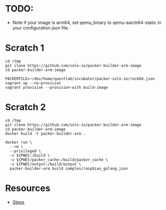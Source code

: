 # TODO:
- Note if your image is arm64, set qemu_binary to qemu-aarch64-static in your configuration json file.

# Scratch 1  
```shell script
cd /tmp
git clone https://github.com/solo-io/packer-builder-arm-image
cd packer-builder-arm-image

PACKERFILE=~/dev/home/questlab/incubator/packer-solo-io/rock64.json
vagrant up --no-provision
vagrant provision --provision-with build-image

```

# Scratch 2
```shell script
cd /tmp
git clone https://github.com/solo-io/packer-builder-arm-image
cd packer-builder-arm-image
docker build -t packer-builder-arm .

docker run \
  --rm \
  --privileged \
  -v ${PWD}:/build \
  -v ${PWD}/packer_cache:/build/packer_cache \
  -v ${PWD}/output:/build/output \
  packer-builder-arm build samples/raspbian_golang.json
```

# Resources
- [Steps](https://github.com/solo-io/packer-builder-arm-image)
